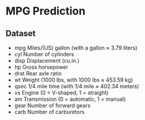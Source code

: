 # MPG Prediction

## Dataset

- mpg Miles/(US) gallon (with a gallon ≈ 3.79 liters)
- cyl Number of cylinders
- disp Displacement (cu.in.)
- hp Gross horsepower
- drat Rear axle ratio
- wt Weight (1000 lbs, with 1000 lbs ≈ 453.59 kg)
- qsec 1/4 mile time (with 1/4 mile ≈ 402.34 meters)
- vs Engine (0 = V-shaped, 1 = straight)
- am Transmission (0 = automatic, 1 = manual)
- gear Number of forward gears
- carb Number of carburetors
